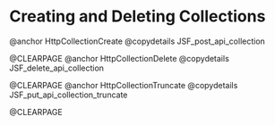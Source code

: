 <a name="creating_and_deleting_collections"></a>
# Creating and Deleting Collections

@anchor HttpCollectionCreate
@copydetails JSF_post_api_collection

@CLEARPAGE
@anchor HttpCollectionDelete
@copydetails JSF_delete_api_collection

@CLEARPAGE
@anchor HttpCollectionTruncate
@copydetails JSF_put_api_collection_truncate

@CLEARPAGE

